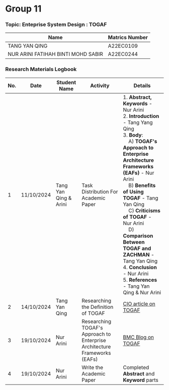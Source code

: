 # Group 11 
### Topic: Enteprise System Design : TOGAF
| Name | Matrics Number | 
|-----------------|-----------------|
| TANG YAN QING | A22EC0109  | 
| NUR ARINI FATIHAH BINTI MOHD SABIR  | A22EC0244    | 

### Research Materials Logbook
| No. | Date       | Student Name           | Activity                                          | Details                                                                                          |
| --- | ---------- | ---------------------- | ------------------------------------------------- | ------------------------------------------------------------------------------------------------ |
| 1   | 11/10/2024 | Tang Yan Qing & Arini   | Task Distribution For Academic Paper              | 1. **Abstract, Keywords** - Nur Arini<br>2. **Introduction** - Tang Yang Qing<br>3. **Body**: <br>&nbsp;&nbsp;&nbsp;&nbsp;A) **TOGAF's Approach to Enterprise Architecture Frameworks (EAFs)** - Nur Arini<br>&nbsp;&nbsp;&nbsp;&nbsp;B) **Benefits of Using TOGAF** - Tang Yan Qing<br>&nbsp;&nbsp;&nbsp;&nbsp;C) **Criticisms of TOGAF** - Nur Arini<br>&nbsp;&nbsp;&nbsp;&nbsp;D) **Comparison Between TOGAF and ZACHMAN** - Tang Yan Qing<br>4. **Conclusion** - Nur Arini<br>5. **References** - Tang Yan Qing & Nur Arini |
| 2   | 14/10/2024 | Tang Yan Qing           | Researching the Definition of TOGAF               | [CIO article on TOGAF](https://www.cio.com/article/228328/what-is-togaf-an-enterprise-architecture-methodology-for-business.html) |
| 3   | 19/10/2024 | Nur Arini               | Researching TOGAF's Approach to Enterprise Architecture Frameworks (EAFs) | [BMC Blog on TOGAF](https://www.bmc.com/blogs/togaf-open-group-architecture-framework/) |
| 4   | 19/10/2024 | Nur Arini               | Write the Academic Paper                          | Completed **Abstract** and **Keyword** parts |


